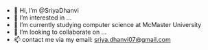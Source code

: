 - 👋 Hi, I’m @SriyaDhanvi
- 👀 I’m interested in ...
- 🌱 I’m currently studying computer science at McMaster University
- 💞️ I’m looking to collaborate on ...
- 📫 contact me via my email: sriya.dhanvi07@gmail.com

<!---
SriyaDhanvi/SriyaDhanvi is a ✨ special ✨ repository because its `README.md` (this file) appears on your GitHub profile.
You can click the Preview link to take a look at your changes.
--->
